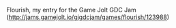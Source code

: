 Flourish, my entry for the Game Jolt GDC Jam (http://jams.gamejolt.io/gjgdcjam/games/flourish/123988)
